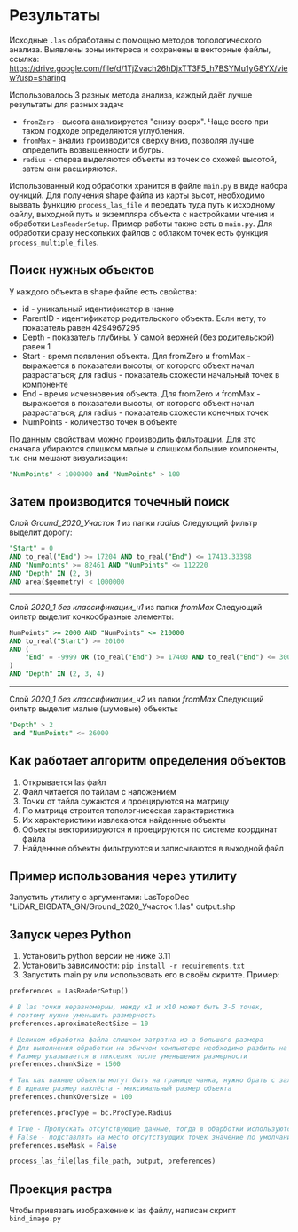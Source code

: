 # Результаты

Исходные `.las` обработаны с помощью методов топологического анализа.
Выявлены зоны интереса и сохранены в векторные файлы, ссылка: https://drive.google.com/file/d/1TjZvach26hDjxTT3F5_h7BSYMu1yG8YX/view?usp=sharing

Использовалось 3 разных метода анализа, каждый даёт лучше результаты для разных задач:
- `fromZero` - высота анализируется "снизу-вверх". Чаще всего при таком подходе определяются углубления.
- `fromMax` - анализ производится сверху вниз, позволяя лучше определить возвышенности и бугры.
- `radius` - сперва выделяются объекты из точек со схожей высотой, затем они расширяются.

Использованный код обработки хранится в файле `main.py` в виде набора функций.
Для получения shape файла из карты высот, необходимо вызвать функцию `process_las_file` и передать туда путь к исходному файлу, выходной путь и экземпляра объекта с настройками чтения и обработки `LasReaderSetup`. Пример работы также есть в `main.py`. Для обработки сразу нескольких файлов с облаком точек есть функция `process_multiple_files`.

## Поиск нужных объектов
У каждого объекта в shape файле есть свойства:
* id - уникальный идентификатор в чанке
* ParentID - идентификатор родительского объекта. Если нету, то показатель равен 4294967295
* Depth - показатель глубины. У самой верхней (без родительской) равен 1
* Start - время появления объекта. Для fromZero и fromMax - выражается в показатели высоты, от которого объект начал разрастаться; для radius - показатель схожести начальный точек в компоненте
* End - время исчезновения объекта. Для fromZero и fromMax - выражается в показатели высоты, от которого объект начал разрастаться; для radius - показатель схожести конечных точек
* NumPoints - количество точек в объекте

По данным свойствам можно производить фильтрации. Для это сначала убираются слишком малые и слишком большие компоненты, т.к. они мешают визуализации:
```SQL
"NumPoints" < 1000000 and "NumPoints" > 100
```

Затем производится точечный поиск
---
Слой *Ground_2020_Участок 1* из папки *radius*
Следующий фильтр выделит дорогу:
```SQL
"Start" = 0
AND to_real("End") >= 17204 AND to_real("End") <= 17413.33398
AND "NumPoints" >= 82461 AND "NumPoints" <= 112220
AND "Depth" IN (2, 3)
AND area($geometry) < 1000000
```

---
Слой *2020_1 без классификации_ч1* из папки *fromMax*
Следующий фильтр выделит кочкообразные элементы:
```SQL
NumPoints" >= 2000 AND "NumPoints" <= 210000
AND to_real("Start") >= 20100
AND (
    "End" = -9999 OR (to_real("End") >= 17400 AND to_real("End") <= 30000)
)
AND "Depth" IN (2, 3, 4)
```

---
Слой *2020_1 без классификации_ч2* из папки *fromMax*
Следующий фильтр выделит малые (шумовые) объекты:
```SQL
"Depth" > 2
 and "NumPoints" <= 26000
```


## Как работает алгоритм определения объектов
1. Открывается las файл
2. Файл читается по тайлам с наложением
3. Точки от тайла сужаются и проецируются на матрицу
4. По матрице строится топологчисеская характеристика
5. Их характеристики извлекаются найденные объекты
6. Объекты векторизируются и проецируются по системе координат файла
7. Найденные объекты фильтруются и записываются в выходной файл

## Пример использования через утилиту

Запустить утилиту с аргументами:
LasTopoDec "LiDAR_BIGDATA_GN/Ground_2020_Участок 1.las" output.shp

## Запуск через Python
1. Установить python версии не ниже 3.11
2. Установить зависимости: `pip install -r requirements.txt`
3. Запустить main.py или использовать его в своём скрипте. Пример:

```python
preferences = LasReaderSetup()

# В las точки неравномерны, между x1 и x10 может быть 3-5 точек,
# поэтому нужно уменьшить размерность
preferences.aproximateRectSize = 10

# Целиком обработка файла слишком затратна из-а большого размера
# Для выполнения обработки на обычном компьютере необходимо разбить на чанки
# Размер указывается в пикселях после уменьшения размерности
preferences.chunkSize = 1500

# Так как важные объекты могут быть на границе чанка, нужно брать с захлёстом
# В идеале размер нахлёста - максимальный размер объекта
preferences.chunkOversize = 100

preferences.procType = bc.ProcType.Radius

# True - Пропускать отсутствующие данные, тогда в обарботки используются только существующие точки (области точек
# False - подставлять на место отсутствующих точек значение по умолчанию (-9999 или 9999)
preferences.useMask = False

process_las_file(las_file_path, output, preferences)
```

## Проекция растра

Чтобы привязать изображение к las файлу, написан скрипт `bind_image.py`
